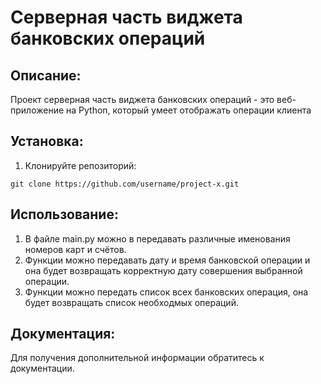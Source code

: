 # Серверная часть виджета банковских операций

## Описание: 

Проект серверная часть виджета банковских операций - это веб-приложение на Python, который умеет отображать операции клиента


## Установка:

1. Клонируйте репозиторий:
```
git clone https://github.com/username/project-x.git
```
## Использование:

1. В файле main.py можно в передавать различные именования номеров карт и счётов.
2. Функции можно передавать дату и время банковской операции и она будет возвращать корректную дату совершения выбранной операции.
3. Функции можно передать список всех банковских операция, она будет возвращать список необходмых операций.


## Документация:

Для получения дополнительной информации обратитесь к документации.
